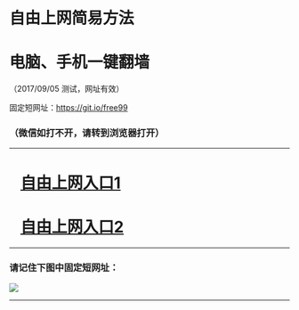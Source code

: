 ﻿# 自由上网简易方法

# 电脑、手机一键翻墙

（2017/09/05 测试，网址有效）

固定短网址：https://git.io/free99

### （微信如打不开，请转到浏览器打开）


***





# &nbsp;&nbsp; <a href="http://ft167141316.fwq-tz1001.xyz/fwqtz01.html?t=09050013420 " target="_blank">自由上网入口1</a>
# &nbsp;&nbsp; <a href="http://ft65933399.fwq-tz1002.xyz/fwqtz02.html?t=090500118874 " target="_blank">自由上网入口2</a>
***

### 请记住下图中固定短网址：

<img src="https://s3-us-west-2.amazonaws.com/fwq-1001/yjfq-20170905okok.png" /> 


***

